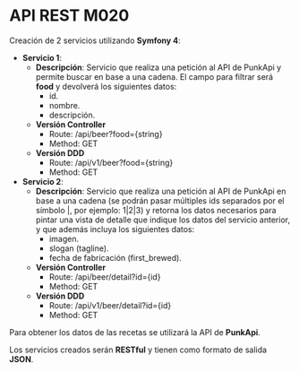 # API REST M020

Creación de 2 servicios utilizando **Symfony 4**:

* **Servicio 1**:
    * **Descripción**: Servicio que realiza una petición al API de PunkApi y permite buscar en base a una cadena. El campo para filtrar será **food** y devolverá los siguientes datos:
        * id.
        * nombre.
        * descripción.
    * **Versión Controller**
        * Route: /api/beer?food={string}
        * Method: GET
    * **Versión DDD**
        * Route: /api/v1/beer?food={string}
        * Method: GET
* **Servicio 2**: 
    * **Descripción**: Servicio que realiza una petición al API de PunkApi en base a una cadena (se podrán pasar múltiples ids separados por el símbolo |, por ejemplo: 1|2|3) y retorna los datos necesarios para pintar una vista de detalle que indique los datos del servicio anterior, y que además incluya los siguientes datos: 
        * imagen.
        * slogan (tagline).
        * fecha de fabricación (first_brewed).
    * **Versión Controller**
        * Route: /api/beer/detail?id={id}
        * Method: GET
    * **Versión DDD**
        * Route: /api/v1/beer/detail?id={id}
        * Method: GET

Para obtener los datos de las recetas se utilizará la API de **PunkApi**.

Los servicios creados serán **RESTful** y tienen como formato de salida **JSON**.
